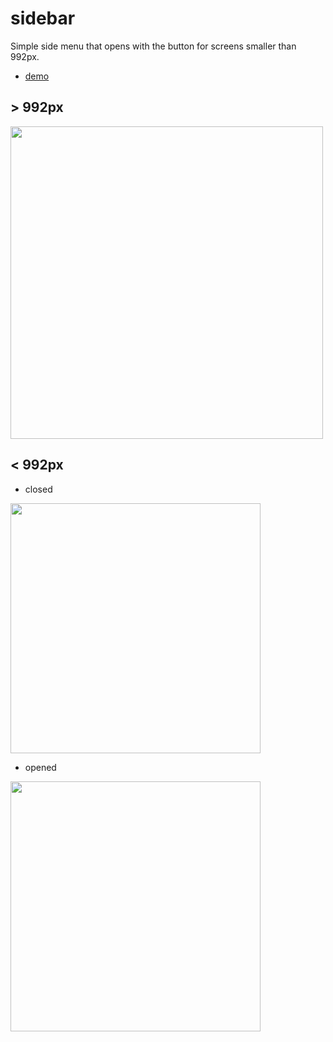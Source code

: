 # sidebar
Simple side menu that opens with the button for screens smaller than 992px.
- [demo](http://studio42.wz.cz/sidebar/)

## > 992px
<img src="https://user-images.githubusercontent.com/94744070/169554903-23e285a1-ef43-4cfd-8816-d659d54ac48a.png" width="500">

## < 992px
- closed
<img src="https://user-images.githubusercontent.com/94744070/169555346-7ad16c52-b148-42c9-b114-8761746ab2c7.png" width="400">

- opened
<img src="https://user-images.githubusercontent.com/94744070/169555396-a0948578-bd0a-4ace-86a1-a97495ab030e.png" width="400">
